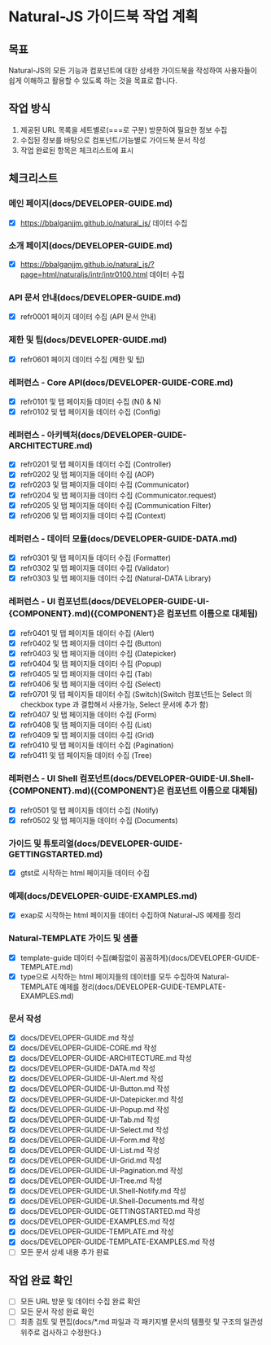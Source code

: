 # Natural-JS 가이드북 작업 계획

## 목표

Natural-JS의 모든 기능과 컴포넌트에 대한 상세한 가이드북을 작성하여 사용자들이 쉽게 이해하고 활용할 수 있도록 하는 것을 목표로 합니다.

## 작업 방식

1. 제공된 URL 목록을 세트별로(===로 구분) 방문하여 필요한 정보 수집
2. 수집된 정보를 바탕으로 컴포넌트/기능별로 가이드북 문서 작성
3. 작업 완료된 항목은 체크리스트에 표시

## 체크리스트

### 메인 페이지(docs/DEVELOPER-GUIDE.md)

- [x] https://bbalganjjm.github.io/natural_js/ 데이터 수집

### 소개 페이지(docs/DEVELOPER-GUIDE.md)

- [x] https://bbalganjjm.github.io/natural_js/?page=html/naturaljs/intr/intr0100.html 데이터 수집

### API 문서 안내(docs/DEVELOPER-GUIDE.md)

- [x] refr0001 페이지 데이터 수집 (API 문서 안내)

### 제한 및 팁(docs/DEVELOPER-GUIDE.md)

- [x] refr0601 페이지 데이터 수집 (제한 및 팁)

### 레퍼런스 - Core API(docs/DEVELOPER-GUIDE-CORE.md)

- [x] refr0101 및 탭 페이지들 데이터 수집 (N() & N)
- [x] refr0102 및 탭 페이지들 데이터 수집 (Config)

### 레퍼런스 - 아키텍처(docs/DEVELOPER-GUIDE-ARCHITECTURE.md)

- [x] refr0201 및 탭 페이지들 데이터 수집 (Controller)
- [x] refr0202 및 탭 페이지들 데이터 수집 (AOP)
- [x] refr0203 및 탭 페이지들 데이터 수집 (Communicator)
- [x] refr0204 및 탭 페이지들 데이터 수집 (Communicator.request)
- [x] refr0205 및 탭 페이지들 데이터 수집 (Communication Filter)
- [x] refr0206 및 탭 페이지들 데이터 수집 (Context)

### 레퍼런스 - 데이터 모듈(docs/DEVELOPER-GUIDE-DATA.md)

- [x] refr0301 및 탭 페이지들 데이터 수집 (Formatter)
- [x] refr0302 및 탭 페이지들 데이터 수집 (Validator)
- [x] refr0303 및 탭 페이지들 데이터 수집 (Natural-DATA Library)

### 레퍼런스 - UI 컴포넌트(docs/DEVELOPER-GUIDE-UI-{COMPONENT}.md)({COMPONENT}은 컴포넌트 이름으로 대체됨)

- [x] refr0401 및 탭 페이지들 데이터 수집 (Alert)
- [x] refr0402 및 탭 페이지들 데이터 수집 (Button)
- [x] refr0403 및 탭 페이지들 데이터 수집 (Datepicker)
- [x] refr0404 및 탭 페이지들 데이터 수집 (Popup)
- [x] refr0405 및 탭 페이지들 데이터 수집 (Tab)
- [x] refr0406 및 탭 페이지들 데이터 수집 (Select)
- [x] refr0701 및 탭 페이지들 데이터 수집 (Switch)(Switch 컴포넌트는 Select 의 checkbox type 과 결합해서 사용가능, Select 문서에 추가 함)
- [x] refr0407 및 탭 페이지들 데이터 수집 (Form)
- [x] refr0408 및 탭 페이지들 데이터 수집 (List)
- [x] refr0409 및 탭 페이지들 데이터 수집 (Grid)
- [x] refr0410 및 탭 페이지들 데이터 수집 (Pagination)
- [x] refr0411 및 탭 페이지들 데이터 수집 (Tree)

### 레퍼런스 - UI Shell 컴포넌트(docs/DEVELOPER-GUIDE-UI.Shell-{COMPONENT}.md)({COMPONENT}은 컴포넌트 이름으로 대체됨)

- [x] refr0501 및 탭 페이지들 데이터 수집 (Notify)
- [x] refr0502 및 탭 페이지들 데이터 수집 (Documents)

### 가이드 및 튜토리얼(docs/DEVELOPER-GUIDE-GETTINGSTARTED.md)

- [x] gtst로 시작하는 html 페이지들 데이터 수집

### 예제(docs/DEVELOPER-GUIDE-EXAMPLES.md)

- [x] exap로 시작하는 html 페이지들 데이터 수집하여 Natural-JS 예제를 정리

### Natural-TEMPLATE 가이드 및 샘플

- [x] template-guide 데이터 수집(빠짐없이 꼼꼼하게)(docs/DEVELOPER-GUIDE-TEMPLATE.md)
- [x] type으로 시작하는 html 페이지들의 데이터를 모두 수집하여 Natural-TEMPLATE 예제를 정리(docs/DEVELOPER-GUIDE-TEMPLATE-EXAMPLES.md)

### 문서 작성

- [x] docs/DEVELOPER-GUIDE.md 작성
- [x] docs/DEVELOPER-GUIDE-CORE.md 작성
- [x] docs/DEVELOPER-GUIDE-ARCHITECTURE.md 작성
- [x] docs/DEVELOPER-GUIDE-DATA.md 작성
- [x] docs/DEVELOPER-GUIDE-UI-Alert.md 작성
- [x] docs/DEVELOPER-GUIDE-UI-Button.md 작성
- [x] docs/DEVELOPER-GUIDE-UI-Datepicker.md 작성
- [x] docs/DEVELOPER-GUIDE-UI-Popup.md 작성
- [x] docs/DEVELOPER-GUIDE-UI-Tab.md 작성
- [x] docs/DEVELOPER-GUIDE-UI-Select.md 작성
- [x] docs/DEVELOPER-GUIDE-UI-Form.md 작성
- [x] docs/DEVELOPER-GUIDE-UI-List.md 작성
- [x] docs/DEVELOPER-GUIDE-UI-Grid.md 작성
- [x] docs/DEVELOPER-GUIDE-UI-Pagination.md 작성
- [x] docs/DEVELOPER-GUIDE-UI-Tree.md 작성
- [x] docs/DEVELOPER-GUIDE-UI.Shell-Notify.md 작성
- [x] docs/DEVELOPER-GUIDE-UI.Shell-Documents.md 작성
- [x] docs/DEVELOPER-GUIDE-GETTINGSTARTED.md 작성
- [x] docs/DEVELOPER-GUIDE-EXAMPLES.md 작성
- [x] docs/DEVELOPER-GUIDE-TEMPLATE.md 작성
- [x] docs/DEVELOPER-GUIDE-TEMPLATE-EXAMPLES.md 작성
- [ ] 모든 문서 상세 내용 추가 완료

## 작업 완료 확인

- [ ] 모든 URL 방문 및 데이터 수집 완료 확인
- [ ] 모든 문서 작성 완료 확인
- [ ] 최종 검토 및 편집(docs/*.md 파일과 각 패키지별 문서의 템플릿 및 구조의 일관성 위주로 검사하고 수정한다.)
